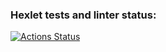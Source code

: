 ### Hexlet tests and linter status:
[![Actions Status](https://github.com/Miroslav999/devops-for-programmers-project-74/actions/workflows/hexlet-check.yml/badge.svg)](https://github.com/Miroslav999/devops-for-programmers-project-74/actions)